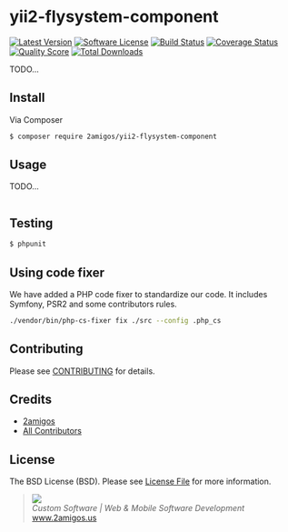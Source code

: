 # yii2-flysystem-component

[![Latest Version](https://img.shields.io/github/release/2amigos/yii2-flysystem-component.svg?style=flat-square)](https://github.com/2amigos/yii2-flysystem-component/releases)
[![Software License](https://img.shields.io/badge/license-MIT-brightgreen.svg?style=flat-square)](LICENSE.md)
[![Build Status](https://img.shields.io/travis/2amigos/yii2-flysystem-component/master.svg?style=flat-square)](https://travis-ci.org/2amigos/yii2-flysystem-component)
[![Coverage Status](https://img.shields.io/scrutinizer/coverage/g/2amigos/yii2-flysystem-component.svg?style=flat-square)](https://scrutinizer-ci.com/g/2amigos/yii2-flysystem-component/code-structure)
[![Quality Score](https://img.shields.io/scrutinizer/g/2amigos/yii2-flysystem-component.svg?style=flat-square)](https://scrutinizer-ci.com/g/2amigos/yii2-flysystem-component)
[![Total Downloads](https://img.shields.io/packagist/dt/2amigos/yii2-flysystem-component.svg?style=flat-square)](https://packagist.org/packages/2amigos/yii2-flysystem-component)


TODO...

## Install

Via Composer

```bash
$ composer require 2amigos/yii2-flysystem-component
```

## Usage

TODO...

```php

```

## Testing

```bash
$ phpunit
```

## Using code fixer

We have added a PHP code fixer to standardize our code. It includes Symfony, PSR2 and some contributors rules. 

```bash 
./vendor/bin/php-cs-fixer fix ./src --config .php_cs
```

## Contributing

Please see [CONTRIBUTING](CONTRIBUTING.md) for details.

## Credits

- [2amigos](https://github.com/2amigos)
- [All Contributors](../../contributors)

## License

The BSD License (BSD). Please see [License File](LICENSE.md) for more information.

<blockquote>
    <a href="http://www.2amigos.us"><img src="http://www.gravatar.com/avatar/55363394d72945ff7ed312556ec041e0.png"></a><br>
    <i>Custom Software | Web & Mobile Software Development</i><br>
    <a href="http://www.2amigos.us">www.2amigos.us</a>
</blockquote>
